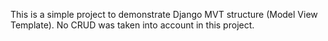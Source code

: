 This is a simple project to demonstrate Django MVT structure (Model View Template). No CRUD was taken into account in this project.
